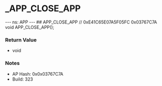 # _APP_CLOSE_APP

--- ns: APP --- ## APP_CLOSE_APP  // 0xE41C65E07A5F05FC 0x03767C7A void APP_CLOSE_APP();

### Return Value
* void

### Notes
* AP Hash: 0x0x03767C7A
* Build: 323

